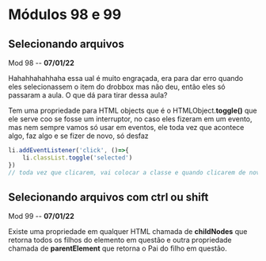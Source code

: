 # Módulos 98 e 99

## Selecionando arquivos

Mod 98 -- **07/01/22**

Hahahhahahhaha essa ual é muito engraçada, era para dar erro quando eles selecionassem o item do drobbox mas não deu, então eles só passaram a aula. O que dá para tirar dessa aula?

Tem uma propriedade para HTML objects que é o HTMLObject.**toggle()** que ele serve coo se fosse um interruptor, no caso eles fizeram em um evento, mas nem sempre vamos só usar em eventos, ele toda vez que acontece algo, faz algo e se fizer de novo, só desfaz

~~~js
li.addEventListener('click', ()=>{
    li.classList.toggle('selected')
})
// toda vez que clicarem, vai colocar a classe e quando clicarem de novo, vai tirar
~~~

## Selecionando arquivos com ctrl ou shift

Mod 99 -- **07/01/22**

Existe uma propriedade em qualquer HTML chamada de **childNodes** que retorna todos os filhos do elemento em questão e outra propriedade chamada de **parentElement** que retorna o Pai do filho em questão.
